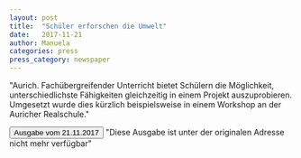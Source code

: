 ```yaml
---
layout: post
title:  "Schüler erforschen die Umwelt"
date:   2017-11-21
author: Manuela
categories: press
press_category: newspaper
---
```

"Aurich. Fachübergreifender Unterricht bietet Schülern die Möglichkeit, unterschiedlichste Fähigkeiten gleichzeitig in einem Projekt auszuprobieren. Umgesetzt wurde dies kürzlich beispielsweise in einem Workshop an der Auricher Realschule."

<a href='{{ site.baseurl | append: "/docs/Artikel_Aurich.pdf" }}' target="_blank">
    <button class="btn">Ausgabe vom 21.11.2017</button></a>
"Diese Ausgabe ist unter der originalen Adresse nicht mehr verfügbar"
